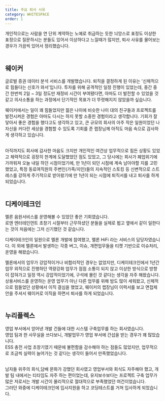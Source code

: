 ```yaml
---
title: 주요 퇴사 사유 
category: WHITESPACE
order: 1
---
```


개인적으로는 사람을 연 단위 계약하는 노예로 취급하는 듯한 늬앙스로 표정도 이상한 표정으로 질문하시는 분들도 있어서 이상하다고 느낄때가 많지만, 퇴사 사유를 물어보는 경우가 가끔씩 있어서 정리했습니다.<br>
<br>

## 웨이커
글로벌 증권 데이터 분석 서비스를 개발했습니다. 퇴직을 결정하게 된 이유는 '신체적으로 힘들다는 신호가 와서'입니다.
투자를 위해 공격적인 일정 진행이 있었는데, 중간 중간 한번씩 2일 \~ 3일 정도만 재정비 시간이 부여됐다면, 아마도 더 발전할 수 있었을 것 같고 의사소통을 하는 과정에서 단기적인 목표가 더 뚜렷해지지 않았을까 싶습니다.<br>

웨이커에서는 일이 꽤 힘들었지만 젊은 나이에 비슷한 나이 대의 친구들과 프로젝트를 발전시켜온 경험은 아마도 다시는 하지 못할 소중한 경험이라고 생각합니다. 기회가 잘 닿아서 좋은 경험을 했다고도 생각하고 있고, 큰 규모의 회사의 아주 작은 일원이었던 나 자신을 커다란 세상을 경험할 수 있도록 기회를 준 랩장님께 아직도 마음 속으로 감사하게 생각하고 있습니다.<br>
<br>

아직까지도 회사에 감사한 마음도 크지만 개인적인 여건상 업무적으로 힘든 상황도 있었고 체력적으로 굉장히 한계에 도달했었던 점도 있었고, 그 당시에는 회사가 폐업위기에 가까워져 오늘 내일 하던 시점이었기에, 만 1년이 되던 시점에 계속 남아야할 지를 고민했었고, 특정 동료여직원의 주변인(가족/지인)들의 지속적인 스토킹 등 신변적으로 스트레스를 강하게 주기적으로 받아왔기에 만 1년이 되는 시점에 퇴직서를 내고 퇴사를 하게 되었습니다.<br>
<br>

## 디케이테크인
멜론 음원서비스를 운영해볼 수 있었던 좋은 기회였습니다.<br>
로엔 엔터테인먼트 초창기 시절부터 근무하셨던 분들을 실제로 뵙고 옆에서 같이 일한다는 것이 처음에는 그저 신기했던 것 같습니다.<br>

디케이테크인의 일원으로 멜론 개발에 참여했고, 멜론 HiFi 라는 서비스의 담당자였습니다. 이 외에 멜론에서 발생하는 각종 버그, 이슈, 개편업무들을 티켓 기반으로 이슈처리, 운영을 해왔습니다.<br>

멜론에서의 업무가 강압적이거나 비합리적인 경우는 없었지만, 디케이테크인에서 1년간 업무 외적으로 진행하던 역량강화 업무가 점점 소통이 되지 않고 이상한 방식으로 방향이 잡혀가고 일정 역시 강압적이었기에, 구석에 몰린 것 같다는 생각을 자주 해왔습니다. 상용서비스를 운영하는 운영 업무가 아닌 다른 업무를 위해 밤도 많이 세워왔고, 신체적으로 힘들었던 상황에서 이직 결심을 했었고, 웨이커의 랩장님이 이력서를 보고 면접제안을 주셔서 웨이커로 이직을 하면서 퇴사를 하게 되었습니다.<br>
<br>

## 누리플렉스
영업 부서에서 얻어낸 개발 건들에 대한 시스템 구축업무를 하는 회사였습니다.<br>
영업 팀과 한 사무실을 쓰다보니, 개발업무가 영업 부서에 간섭을 받는 경우가 꽤 많았습니다.<br>
ESS 충전 사업 초창기였기 때문에 불편함을 감수해야 하는 점들도 많았지만, 업무적으로 조금씩 실력이 늘어가는 것 같다는 생각이 들어서 만족했었습니다.<br>
<br>

남자들 위주의 회식,담배 문화가 강했던 회사였고 영업부서와 회식도 자주해야 했고, 개발 팀 내에서는 티타임도 자주 하는 편이었는데, 유지보수보다는 프로젝트 구축 업무가 많은 저로서는 개발 시간이 물리적으로 절대적으로 부족했었던 여건이었습니다.<br>
그러던 와중에 디케이테크인에 입사지원을 하고 코딩테스트를 거쳐 입사하게 되었습니다.
<br>




